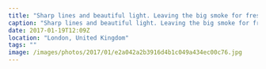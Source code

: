 ```yaml
---
title: "Sharp lines and beautiful light. Leaving the big smoke for fresh air and greenery."
caption: "Sharp lines and beautiful light. Leaving the big smoke for fresh air and greenery."
date: 2017-01-19T12:09Z
location: "London, United Kingdom"
tags: ""
image: /images/photos/2017/01/e2a042a2b3916d4b1c049a434ec00c76.jpg
---
```

